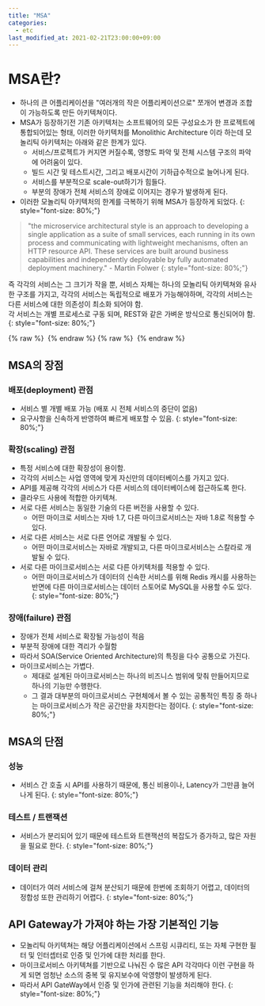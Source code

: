 ```yaml
---
title: "MSA"
categories: 
  - etc
last_modified_at: 2021-02-21T23:00:00+09:00
---
```


# MSA란?
- 하나의 큰 어플리케이션을 "여러개의 작은 어플리케이션으로" 쪼개어 변경과 조합이 가능하도록 만든 아키텍쳐이다.
- MSA가 등장하기전 기존 아키텍처는 소프트웨어의 모든 구성요소가 한 프로젝트에 통합되어있는 형태,
  이러한 아키텍처를 Monolithic Architecture 이라 하는데 모놀리틱 아키텍처는 아래와 같은 한계가 있다.
  - 서비스/프로젝트가 커지면 커질수록, 영향도 파악 및 전체 시스템 구조의 파악에 어려움이 있다.
  - 빌드 시간 및 테스트시간, 그리고 배포시간이 기하급수적으로 늘어나게 된다.
  - 서비스를 부분적으로 scale-out하기가 힘들다.
  - 부분의 장애가 전체 서비스의 장애로 이어지는 경우가 발생하게 된다.
- 이러한 모놀리틱 아키텍처의 한계를 극복하기 위해 MSA가 등장하게 되었다.
{: style="font-size: 80%;"}


> "the microservice architectural style is an approach to developing a single application as a suite of small services,
 each running in its own process and communicating with lightweight mechanisms, often an HTTP resource API.
 These services are built around business capabilities and independently deployable by fully automated 
 deployment machinery." - Martin Folwer
{: style="font-size: 80%;"}


즉 각각의 서비스는 그 크기가 작을 뿐, 서비스 자체는 하나의 모놀리틱 아키텍쳐와 유사한 구조를 가지고,
각각의 서비스는 독립적으로 배포가 가능해야하며, 각각의 서비스는 다른 서비스에 대한 의존성이 최소화 되어야 함.<br>
각 서비스는 개별 프로세스로 구동 되며, REST와 같은 가벼운 방식으로 통신되어야 함.
{: style="font-size: 80%;"}

{% raw %} <img src="https://chohongjae.github.io/assets/img/20210221cs/msa.png" alt=""> {% endraw %}
{% raw %} <img src="https://chohongjae.github.io/assets/img/20210221cs/msa2.png" alt=""> {% endraw %}

## MSA의 장점
### 배포(deployment) 관점
- 서비스 별 개별 배포 가능 (배포 시 전체 서비스의 중단이 없음)
- 요구사항을 신속하게 반영하여 빠르게 배포할 수 있음.
{: style="font-size: 80%;"}
  
### 확장(scaling) 관점
- 특정 서비스에 대한 확장성이 용이함.
- 각각의 서비스는 사업 영역에 맞게 자신만의 데이터베이스를 가지고 있다.
- API를 제공해 각각의 서비스가 다른 서비스의 데이터베이스에 접근하도록 한다.
- 클라우드 사용에 적합한 아키텍쳐.
- 서로 다른 서비스는 동일한 기술의 다른 버전을 사용할 수 있다. 
  - 어떤 마이크로 서비스는 자바 1.7, 다른 마이크로서비스는 자바 1.8로 적용할 수 있다.
- 서로 다른 서비스는 서로 다른 언어로 개발될 수 있다.
  - 어떤 마이크로서비스는 자바로 개발되고, 다른 마이크로서비스는 스칼라로 개발될 수 있다.
- 서로 다른 마이크로서비스는 서로 다른 아키텍처를 적용할 수 있다.
  - 어떤 마이크로서비스가 데이터의 신속한 서비스를 위해 Redis 캐시를 사용하는 반면에 다른 마이크로서비스는 데이터 스토어로 MySQL을 사용할 수도 있다.
{: style="font-size: 80%;"}
  
### 장애(failure) 관점
- 장애가 전체 서비스로 확장될 가능성이 적음
- 부분적 장애에 대한 격리가 수월함
- 따라서 SOA(Service Oriented Architecture)의 특징을 다수 공통으로 가진다.
- 마이크로서비스는 가볍다.
  - 제대로 설계된 마이크로서비스는 하나의 비즈니스 범위에 맞춰 만들어지므로 하나의 기능만 수행한다.
  - 그 결과 대부분의 마이크로서비스 구현체에서 볼 수 있는 공통적인 특징 중 하나는 마이크로서비스가 작은 공간만을 차지한다는 점이다.
{: style="font-size: 80%;"}

## MSA의 단점
### 성능
- 서비스 간 호출 시 API를 사용하기 때문에, 통신 비용이나, Latency가 그만큼 늘어나게 된다.
{: style="font-size: 80%;"}

### 테스트 / 트랜잭션
- 서비스가 분리되어 있기 때문에 테스트와 트랜잭션의 복잡도가 증가하고, 많은 자원을 필요로 한다.
{: style="font-size: 80%;"}

### 데이터 관리
- 데이터가 여러 서비스에 걸쳐 분산되기 때문에 한번에 조회하기 어렵고, 데이터의 정합성 또한 관리하기 어렵다.
{: style="font-size: 80%;"}


## API Gateway가 가져야 하는 가장 기본적인 기능
- 모놀리틱 아키텍쳐는 해당 어플리케이션에서 스프링 시큐리티, 또는 자체 구현한 필터 및 인터셉터로 인증 및 인가에 대한 처리를 한다. 
- 마이크로서비스 아키텍쳐를 기반으로 나눠진 수 많은 API 각각마다 이런 구현을 하게 되면 엄청난 소스의 중복 및 유지보수에 악영향이 발생하게 된다.
- 따라서 API GateWay에서 인증 및 인가에 관련된 기능을 처리해야 한다.
{: style="font-size: 80%;"}